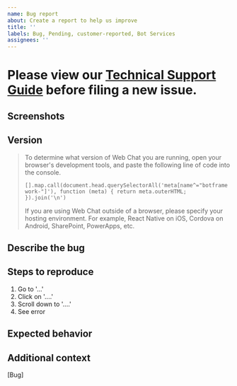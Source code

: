 ```yaml
---
name: Bug report
about: Create a report to help us improve
title: ''
labels: Bug, Pending, customer-reported, Bot Services
assignees: ''
---
```


# Please view our [Technical Support Guide](https://github.com/microsoft/BotFramework-WebChat/tree/main/docs/TECHNICAL_SUPPORT_GUIDE.md) before filing a new issue.

<!-- ATTENTION: Bot Framework internals, please remove the `customer-reported` and `Bot Services` labels before submitting this issue. -->

<!-- [GitHub issues](https://github.com/microsoft/botframework-webchat/issues) should be used for bugs and feature requests. See the [Technical Support Guide](https://github.com/microsoft/BotFramework-WebChat/tree/main/docs/TECHNICAL_SUPPORT_GUIDE.md) to get support related to Bot Framework and Web Chat. -->

## Screenshots

<!-- If applicable, add screenshots to help explain your problem. -->
<!-- Be sure to remove or obscure personally identifiable information from your code and screenshots -->

## Version

<!-- What version of Web Chat are you using? Are you using the CDN? NPM package? Or embedding Web Chat to your site via `<iframe>`? -->

> To determine what version of Web Chat you are running, open your browser's development tools, and paste the following line of code into the console.
>
> `[].map.call(document.head.querySelectorAll('meta[name^="botframework-"]'), function (meta) { return meta.outerHTML; }).join('\n')`
>
> If you are using Web Chat outside of a browser, please specify your hosting environment. For example, React Native on iOS, Cordova on Android, SharePoint, PowerApps, etc.

## Describe the bug

<!-- Give a clear and concise description of what the bug is. -->
<!-- Please be sure to add screenshots of the console errors in your browser, if there are any -->

## Steps to reproduce

1. Go to '...'
1. Click on '....'
1. Scroll down to '....'
1. See error

## Expected behavior

<!-- Give a clear and concise description of what you expect to happen when following the reproduction steps above. -->

## Additional context

<!-- Add any other context about the problem here.-->

[Bug]
